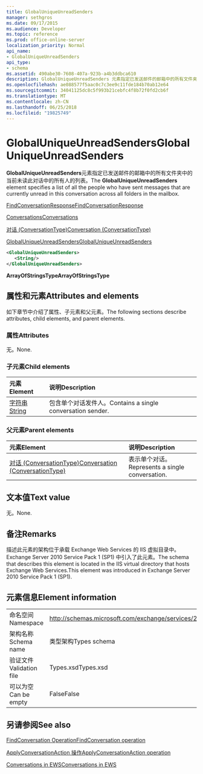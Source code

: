 ```yaml
---
title: GlobalUniqueUnreadSenders
manager: sethgros
ms.date: 09/17/2015
ms.audience: Developer
ms.topic: reference
ms.prod: office-online-server
localization_priority: Normal
api_name:
- GlobalUniqueUnreadSenders
api_type:
- schema
ms.assetid: 490abe30-7608-407a-923b-a4b3ddbca610
description: GlobalUniqueUnreadSenders 元素指定已发送邮件的邮箱中的所有文件夹中的当前未读此对话中的所有人的列表。
ms.openlocfilehash: ae088577f5aac0c7c3ee9c11fde184b70ab12e64
ms.sourcegitcommit: 34041125dc8c5f993b21cebfc4f8b72f0fd2cb6f
ms.translationtype: MT
ms.contentlocale: zh-CN
ms.lasthandoff: 06/25/2018
ms.locfileid: "19825749"
---
```

# <a name="globaluniqueunreadsenders"></a><span data-ttu-id="3ba91-103">GlobalUniqueUnreadSenders</span><span class="sxs-lookup"><span data-stu-id="3ba91-103">GlobalUniqueUnreadSenders</span></span>

<span data-ttu-id="3ba91-104">**GlobalUniqueUnreadSenders**元素指定已发送邮件的邮箱中的所有文件夹中的当前未读此对话中的所有人的列表。</span><span class="sxs-lookup"><span data-stu-id="3ba91-104">The **GlobalUniqueUnreadSenders** element specifies a list of all the people who have sent messages that are currently unread in this conversation across all folders in the mailbox.</span></span> 
  
[<span data-ttu-id="3ba91-105">FindConversationResponse</span><span class="sxs-lookup"><span data-stu-id="3ba91-105">FindConversationResponse</span></span>](findconversationresponse.md)
  
[<span data-ttu-id="3ba91-106">Conversations</span><span class="sxs-lookup"><span data-stu-id="3ba91-106">Conversations</span></span>](conversations-ex15websvcsotherref.md)
  
[<span data-ttu-id="3ba91-107">对话 (ConversationType)</span><span class="sxs-lookup"><span data-stu-id="3ba91-107">Conversation (ConversationType)</span></span>](conversation-conversationtype.md)
  
[<span data-ttu-id="3ba91-108">GlobalUniqueUnreadSenders</span><span class="sxs-lookup"><span data-stu-id="3ba91-108">GlobalUniqueUnreadSenders</span></span>](globaluniqueunreadsenders.md)
  
```XML
<GlobalUniqueUnreadSenders>
   <String/>
</GlobalUniqueUnreadSenders>
```

 <span data-ttu-id="3ba91-109">**ArrayOfStringsType**</span><span class="sxs-lookup"><span data-stu-id="3ba91-109">**ArrayOfStringsType**</span></span>
## <a name="attributes-and-elements"></a><span data-ttu-id="3ba91-110">属性和元素</span><span class="sxs-lookup"><span data-stu-id="3ba91-110">Attributes and elements</span></span>

<span data-ttu-id="3ba91-111">如下章节中介绍了属性、子元素和父元素。</span><span class="sxs-lookup"><span data-stu-id="3ba91-111">The following sections describe attributes, child elements, and parent elements.</span></span>
  
### <a name="attributes"></a><span data-ttu-id="3ba91-112">属性</span><span class="sxs-lookup"><span data-stu-id="3ba91-112">Attributes</span></span>

<span data-ttu-id="3ba91-113">无。</span><span class="sxs-lookup"><span data-stu-id="3ba91-113">None.</span></span>
  
### <a name="child-elements"></a><span data-ttu-id="3ba91-114">子元素</span><span class="sxs-lookup"><span data-stu-id="3ba91-114">Child elements</span></span>

|<span data-ttu-id="3ba91-115">**元素**</span><span class="sxs-lookup"><span data-stu-id="3ba91-115">**Element**</span></span>|<span data-ttu-id="3ba91-116">**说明**</span><span class="sxs-lookup"><span data-stu-id="3ba91-116">**Description**</span></span>|
|:-----|:-----|
|[<span data-ttu-id="3ba91-117">字符串</span><span class="sxs-lookup"><span data-stu-id="3ba91-117">String</span></span>](string.md) <br/> |<span data-ttu-id="3ba91-118">包含单个对话发件人。</span><span class="sxs-lookup"><span data-stu-id="3ba91-118">Contains a single conversation sender.</span></span>  <br/> |
   
### <a name="parent-elements"></a><span data-ttu-id="3ba91-119">父元素</span><span class="sxs-lookup"><span data-stu-id="3ba91-119">Parent elements</span></span>

|<span data-ttu-id="3ba91-120">**元素**</span><span class="sxs-lookup"><span data-stu-id="3ba91-120">**Element**</span></span>|<span data-ttu-id="3ba91-121">**说明**</span><span class="sxs-lookup"><span data-stu-id="3ba91-121">**Description**</span></span>|
|:-----|:-----|
|[<span data-ttu-id="3ba91-122">对话 (ConversationType)</span><span class="sxs-lookup"><span data-stu-id="3ba91-122">Conversation (ConversationType)</span></span>](conversation-conversationtype.md) <br/> |<span data-ttu-id="3ba91-123">表示单个对话。</span><span class="sxs-lookup"><span data-stu-id="3ba91-123">Represents a single conversation.</span></span>  <br/> |
   
## <a name="text-value"></a><span data-ttu-id="3ba91-124">文本值</span><span class="sxs-lookup"><span data-stu-id="3ba91-124">Text value</span></span>

<span data-ttu-id="3ba91-125">无。</span><span class="sxs-lookup"><span data-stu-id="3ba91-125">None.</span></span>
  
## <a name="remarks"></a><span data-ttu-id="3ba91-126">备注</span><span class="sxs-lookup"><span data-stu-id="3ba91-126">Remarks</span></span>

<span data-ttu-id="3ba91-127">描述此元素的架构位于承载 Exchange Web Services 的 IIS 虚拟目录中。Exchange Server 2010 Service Pack 1 (SP1) 中引入了此元素。</span><span class="sxs-lookup"><span data-stu-id="3ba91-127">The schema that describes this element is located in the IIS virtual directory that hosts Exchange Web Services.This element was introduced in Exchange Server 2010 Service Pack 1 (SP1).</span></span>
  
## <a name="element-information"></a><span data-ttu-id="3ba91-128">元素信息</span><span class="sxs-lookup"><span data-stu-id="3ba91-128">Element information</span></span>

|||
|:-----|:-----|
|<span data-ttu-id="3ba91-129">命名空间</span><span class="sxs-lookup"><span data-stu-id="3ba91-129">Namespace</span></span>  <br/> |http://schemas.microsoft.com/exchange/services/2006/types  <br/> |
|<span data-ttu-id="3ba91-130">架构名称</span><span class="sxs-lookup"><span data-stu-id="3ba91-130">Schema name</span></span>  <br/> |<span data-ttu-id="3ba91-131">类型架构</span><span class="sxs-lookup"><span data-stu-id="3ba91-131">Types schema</span></span>  <br/> |
|<span data-ttu-id="3ba91-132">验证文件</span><span class="sxs-lookup"><span data-stu-id="3ba91-132">Validation file</span></span>  <br/> |<span data-ttu-id="3ba91-133">Types.xsd</span><span class="sxs-lookup"><span data-stu-id="3ba91-133">Types.xsd</span></span>  <br/> |
|<span data-ttu-id="3ba91-134">可以为空</span><span class="sxs-lookup"><span data-stu-id="3ba91-134">Can be empty</span></span>  <br/> |<span data-ttu-id="3ba91-135">False</span><span class="sxs-lookup"><span data-stu-id="3ba91-135">False</span></span>  <br/> |
   
## <a name="see-also"></a><span data-ttu-id="3ba91-136">另请参阅</span><span class="sxs-lookup"><span data-stu-id="3ba91-136">See also</span></span>



[<span data-ttu-id="3ba91-137">FindConversation Operation</span><span class="sxs-lookup"><span data-stu-id="3ba91-137">FindConversation operation</span></span>](findconversation-operation.md)
  
[<span data-ttu-id="3ba91-138">ApplyConversationAction 操作</span><span class="sxs-lookup"><span data-stu-id="3ba91-138">ApplyConversationAction operation</span></span>](applyconversationaction-operation.md)


[<span data-ttu-id="3ba91-139">Conversations in EWS</span><span class="sxs-lookup"><span data-stu-id="3ba91-139">Conversations in EWS</span></span>](http://msdn.microsoft.com/library/91e64629-db6c-4c94-9dcb-d386232e8467%28Office.15%29.aspx)

